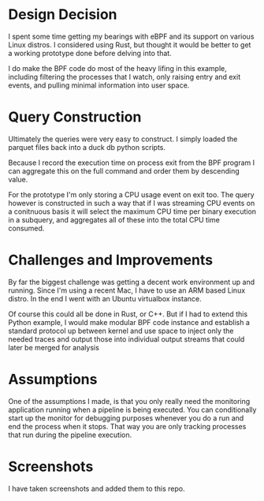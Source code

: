 # Design Decision

I spent some time getting my bearings with eBPF and its support on various Linux distros. I considered using Rust, but thought it would be better to get a working prototype done before delving into that.

I do make the BPF code do most of the heavy lifing in this example, including filtering the processes that I watch, only raising entry and exit events, and pulling minimal information into user space.

# Query Construction

Ultimately the queries were very easy to construct. I simply loaded the parquet files back into a duck db python scripts.

Because I record the execution time on process exit from the BPF program I can aggregate this on the full command and order them by descending value.

For the prototype I'm only storing a CPU usage event on exit too. The query however is constructed in such a way that if I was streaming CPU events on a conitnuous basis it will select the maximum CPU time per binary execution in a subquery, and aggregates all of these into the total CPU time consumed.

# Challenges and Improvements

By far the biggest challenge was getting a decent work environment up and running. Since I'm using a recent Mac, I have to use an ARM based Linux distro. In the end I went with an Ubuntu virtualbox instance.

Of course this could all be done in Rust, or C++. But if I had to extend this Python example, I would make modular BPF code instance and establish a standard protocol up between kernel and use space to inject only the needed traces and output those into individual output streams that could later be merged for analysis

# Assumptions

One of the assumptions I made, is that you only really need the monitoring application running when a pipeline is being executed. You can conditionally start up the monitor for debugging purposes whenever you do a run and end the process when it stops. That way you are only tracking processes that run during the pipeline execution.

# Screenshots

I have taken screenshots and added them to this repo.
